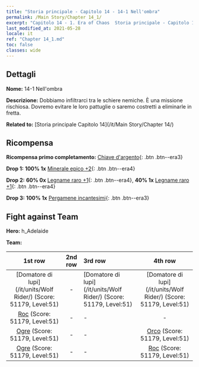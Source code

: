```yaml
---
title: "Storia principale - Capitolo 14 - 14-1 Nell'ombra"
permalink: /Main Story/Chapter 14_1/
excerpt: "Capitolo 14 - 1. Era of Chaos  Storia principale - Capitolo 14_1. 14-1 Nell'ombra"
last_modified_at: 2021-05-28
locale: it
ref: "Chapter 14_1.md"
toc: false
classes: wide
---
```


## Dettagli

 **Nome:** 14-1 Nell'ombra

 **Descrizione:** Dobbiamo infiltrarci tra le schiere nemiche. È una missione rischiosa. Dovremo evitare le loro pattuglie o saremo costretti a eliminarle in fretta.

 **Related to:** [Storia principale Capitolo 14](/it/Main Story/Chapter 14/)

## Ricompensa

 **Ricompensa primo completamento:** [Chiave d'argento](/ItemsIT/con_693/){: .btn .btn--era3}

 **Drop 1:** **100% 1x** [Minerale epico +2](/ItemsIT/mat_47/){: .btn .btn--era4}

 **Drop 2:** **60% 0x** [Legname raro +1](/ItemsIT/mat_41/){: .btn .btn--era4}, **40% 1x** [Legname raro +1](/ItemsIT/mat_41/){: .btn .btn--era4}

 **Drop 3:** **100% 1x** [Pergamene incantesimi](/ItemsIT/con_694/){: .btn .btn--era3}


## Fight against Team
 **Hero:** h_Adelaide

 **Team:**


  | 1st row | 2nd row | 3rd row | 4th row |
  |:----:|:----:|:----|:----:|
  | [Domatore di lupi](/it/units/Wolf Rider/) (Score: 51179, Level:51)  | - | [Domatore di lupi](/it/units/Wolf Rider/) (Score: 51179, Level:51)  | [Domatore di lupi](/it/units/Wolf Rider/) (Score: 51179, Level:51)  |
  | [Roc](/it/units/Roc/) (Score: 51179, Level:51)  | - | - | - |
  | [Ogre](/it/units/Ogre/) (Score: 51179, Level:51)  | - | - | [Orco](/it/units/Orc/) (Score: 51179, Level:51)  |
  | [Ogre](/it/units/Ogre/) (Score: 51179, Level:51)  | - | - | [Roc](/it/units/Roc/) (Score: 51179, Level:51)  |



